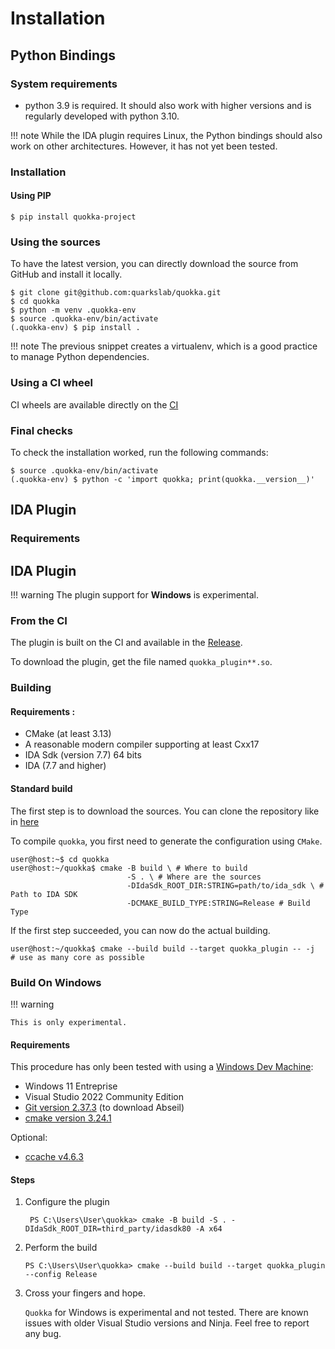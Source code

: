 # Installation

## Python Bindings

### System requirements

- python 3.9 is required. It should also work with higher versions and is
  regularly developed with python 3.10.

!!! note
    While the IDA plugin requires Linux, the Python bindings should also 
    work on other architectures. However, it has not yet been tested.


### Installation

#### Using PIP

```commandline
$ pip install quokka-project
```

### Using the sources

To have the latest version, you can directly download the source from
GitHub and install it locally.

```commandline
$ git clone git@github.com:quarkslab/quokka.git
$ cd quokka
$ python -m venv .quokka-env
$ source .quokka-env/bin/activate
(.quokka-env) $ pip install .
```

!!! note
    The previous snippet creates a virtualenv, which is a good practice to 
    manage Python dependencies.


### Using a CI wheel

CI wheels are available directly on the [CI](https://github.com/quarkslab/quokka/packages)


### Final checks

To check the installation worked, run the following commands:

```commandline
$ source .quokka-env/bin/activate
(.quokka-env) $ python -c 'import quokka; print(quokka.__version__)'
```

## IDA Plugin

### Requirements

## IDA Plugin

!!! warning
    The plugin support for **Windows** is experimental.

### From the CI

The plugin is built on the CI and available in the
[Release](https://github.com/quarkslab/quokka/releases/new).

To download the plugin, get the file named `quokka_plugin**.so`.

### Building

#### Requirements :

- CMake (at least 3.13)
- A reasonable modern compiler supporting at least Cxx17
- IDA Sdk (version 7.7) 64 bits
- IDA (7.7 and higher)

#### Standard build

The first step is to download the sources. You can clone the repository like in [here](#using-the-sources)


To compile `quokka`, you first need to generate the configuration using `CMake`.

```console
user@host:~$ cd quokka
user@host:~/quokka$ cmake -B build \ # Where to build 
                          -S . \ # Where are the sources
                          -DIdaSdk_ROOT_DIR:STRING=path/to/ida_sdk \ # Path to IDA SDK 
                          -DCMAKE_BUILD_TYPE:STRING=Release # Build Type
```

If the first step succeeded, you can now do the actual building.

```console
user@host:~/quokka$ cmake --build build --target quokka_plugin -- -j  # use as many core as possible
```

### Build On Windows

!!! warning

    This is only experimental.

#### Requirements

This procedure has only been tested with using a [Windows Dev Machine](https://developer.microsoft.com/en-us/windows/downloads/virtual-machines/):

- Windows 11 Entreprise
- Visual Studio 2022 Community Edition
- [Git version 2.37.3](https://github.com/git-for-windows/git/releases/download/v2.37.3.windows.1/Git-2.37.3-64-bit.exe) (to download Abseil)
- [cmake version 3.24.1](https://github.com/Kitware/CMake/releases/download/v3.24.1/cmake-3.24.1-windows-x86_64.msi)

Optional:
- [ccache v4.6.3](https://github.com/ccache/ccache/releases/download/v4.6.3/ccache-4.6.3-windows-x86_64.zip)

#### Steps

1. Configure the plugin
    
   ```console
    PS C:\Users\User\quokka> cmake -B build -S . -DIdaSdk_ROOT_DIR=third_party/idasdk80 -A x64
    ```

2. Perform the build

    ```console
    PS C:\Users\User\quokka> cmake --build build --target quokka_plugin --config Release
    ```

3. Cross your fingers and hope.
    
    `Quokka` for Windows is experimental and not tested. There are known issues with older Visual Studio versions and Ninja.
    Feel free to report any bug.
